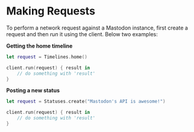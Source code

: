 # Making Requests

To perform a network request against a Mastodon instance, first create a request and then *run* it using the client. Below two examples:

**Getting the home timeline**

```swift
let request = Timelines.home()

client.run(request) { result in
    // do something with 'result'
}
```

**Posting a new status**

```swift
let request = Statuses.create("Mastodon's API is awesome!")

client.run(request) { result in
    // do something with 'result'
}
```
